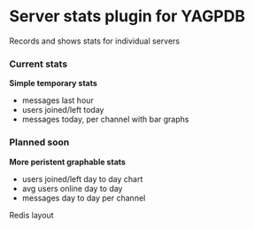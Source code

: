 # Server stats plugin for YAGPDB

Records and shows stats for individual servers

### Current stats

**Simple temporary stats**

 - messages last hour
 - users joined/left today
 - messages today, per channel with bar graphs

### Planned soon

**More peristent graphable stats**

 - users joined/left day to day chart
 - avg users online day to day
 - messages day to day per channel


Redis layout